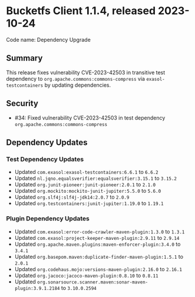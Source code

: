 # Bucketfs Client 1.1.4, released 2023-10-24

Code name: Dependency Upgrade

## Summary

This release fixes vulnerability CVE-2023-42503 in transitive test dependency to `org.apache.commons:commons-compress` via `exasol-testcontainers` by updating dependencies.

## Security

* #34: Fixed vulnerability CVE-2023-42503 in test dependency `org.apache.commons:commons-compress`

## Dependency Updates

### Test Dependency Updates

* Updated `com.exasol:exasol-testcontainers:6.6.1` to `6.6.2`
* Updated `nl.jqno.equalsverifier:equalsverifier:3.15.1` to `3.15.2`
* Updated `org.junit-pioneer:junit-pioneer:2.0.1` to `2.1.0`
* Updated `org.mockito:mockito-junit-jupiter:5.5.0` to `5.6.0`
* Updated `org.slf4j:slf4j-jdk14:2.0.7` to `2.0.9`
* Updated `org.testcontainers:junit-jupiter:1.19.0` to `1.19.1`

### Plugin Dependency Updates

* Updated `com.exasol:error-code-crawler-maven-plugin:1.3.0` to `1.3.1`
* Updated `com.exasol:project-keeper-maven-plugin:2.9.11` to `2.9.14`
* Updated `org.apache.maven.plugins:maven-enforcer-plugin:3.4.0` to `3.4.1`
* Updated `org.basepom.maven:duplicate-finder-maven-plugin:1.5.1` to `2.0.1`
* Updated `org.codehaus.mojo:versions-maven-plugin:2.16.0` to `2.16.1`
* Updated `org.jacoco:jacoco-maven-plugin:0.8.10` to `0.8.11`
* Updated `org.sonarsource.scanner.maven:sonar-maven-plugin:3.9.1.2184` to `3.10.0.2594`
